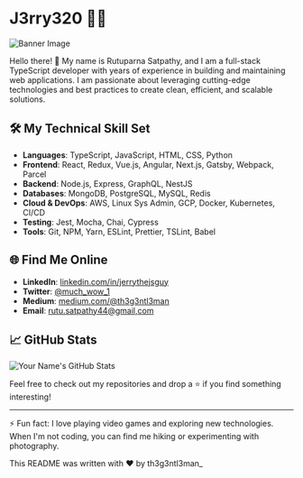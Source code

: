 # J3rry320 👨‍💻

![Banner Image](https://media.licdn.com/dms/image/C5116AQHwy15PaXkPRw/profile-displaybackgroundimage-shrink_350_1400/0/1557428553398?e=1686182400&v=beta&t=t7YXLCUzt7TNhcWwt45i7cCMQGfFEzl-wHyXnC8qW24)

Hello there! 👋 My name is Rutuparna Satpathy, and I am a full-stack TypeScript developer with years of experience in building and maintaining web applications. I am passionate about leveraging cutting-edge technologies and best practices to create clean, efficient, and scalable solutions.

## 🛠 My Technical Skill Set

-   **Languages**: TypeScript, JavaScript, HTML, CSS, Python
-   **Frontend**: React, Redux, Vue.js, Angular, Next.js, Gatsby, Webpack, Parcel
-   **Backend**: Node.js, Express, GraphQL, NestJS
-   **Databases**: MongoDB, PostgreSQL, MySQL, Redis
-   **Cloud & DevOps**: AWS, Linux Sys Admin, GCP, Docker, Kubernetes, CI/CD
-   **Testing**: Jest, Mocha, Chai, Cypress
-   **Tools**: Git, NPM, Yarn, ESLint, Prettier, TSLint, Babel


## 🌐 Find Me Online
-   **LinkedIn**: [linkedin.com/in/jerrythejsguy](https://linkedin.com/in/jerrythejsguy)
-   **Twitter**: [@much_wow_1](https://twitter.com/much_wow_1)
-   **Medium**: [medium.com/@th3g3ntl3man](https://medium.com/@th3g3ntl3man)
-   **Email**: [rutu.satpathy44@gmail,com](mailto:rutu.satpathy44@gmail,com)

## 📈 GitHub Stats

![Your Name's GitHub Stats](https://github-readme-stats.vercel.app/api?username=j3rry320&show_icons=true&theme=default)

Feel free to check out my repositories and drop a ⭐ if you find something interesting!

----------

⚡ Fun fact: I love playing video games and exploring new technologies. When I'm not coding, you can find me hiking or experimenting with photography.




This README was written with ❤️  by th3g3ntl3man_
